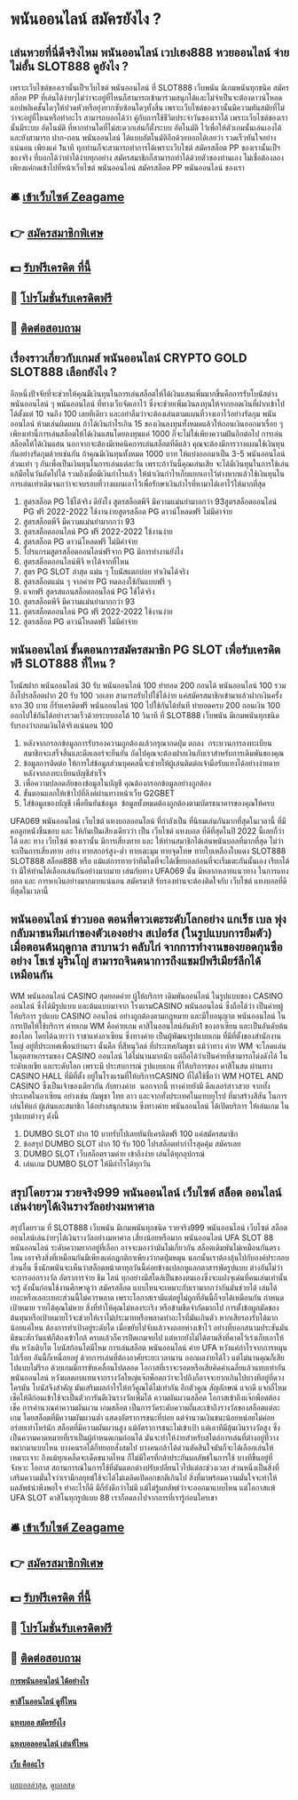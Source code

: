 # พนันออนไลน์ สมัครยังไง ?
## เล่นหวยที่นี่ดีจริงไหม พนันออนไลน์ เวปเฮง888 หวยออนไลน์ จ่ายไม่อั้น SLOT888 ดูยังไง ?
เพราะเว็บไซต์ของเรานั้นเป็ฯเว็บไซต์ พนันออนไลน์ ที่ SLOT888 เว็บพนัน มีเกมพนันทุกชนิด สมัครสล็อต PP ที่เล่นได้ง่ายๆไม่ว่าจะอยู่ที่ไหนก็สามารถเข้ามาร่วมสนุกได้และไม่จำเป็นจะต้องดาวน์โหลดแอปพลิเคชั้นใดๆให้ปวดหัวหรือยุ่งยากซับซ้อนใดๆทั้งสิ้น เพราะเว็บไซต์ของเรานั้นมีความทันสมัยที่ไม่ว่าจะอยู่ที่ไหนหรือทำอะไร สามารถบอกได้ว่า คู่กับการใช้ชีวิตประจำวันของเราได้ เพราะเว็บไซต์ของเรานั้นมีระบบ อัตโนมัติ ที่หากท่านใดที่ไม่สะดวกเล่นก็ตั้งระบบ อัตโนมัติ ไว้เพื่อให้ตัวเกมนั้นเล่นเองได้และยังสามารถ ฝาก-ถอน พนันออนไลน์ ได้แบบอัตโนมัติอีกด้วยบอกได้เลยว่า รวดเร็วทันใจอย่างแน่นอน เพียงแค่ 1นาที ทุกท่านก็จะสามารถทำการได้เพราะเว็บไซต์ สมัครสล็อต PP ของเรานั้นเป็ฯของจริง ที่บอกได้ว่าทำได้ง่ายทุกอย่าง สมัครสมาชิกก็สามารถทำได้ด้วยตัวของท่านเอง ไม่เชื่อต้องลองเพียงแค่กดเข้าไปที่หน้าเว็บไซต์ พนันออนไลน์ สมัครสล็อต PP พนันออนไลน์ ของเรา

## 🛎 [เข้าเว็บไซต์ Zeagame](https://bit.ly/3SdLNi2)
## 👉 [สมัครสมาชิกพิเศษ](https://bit.ly/3SdLNi2)
## 💵 [รับฟรีเครดิต ที่นี้](https://bit.ly/3dyRKHj)
## 👑 [โปรโมชั่นรับเครดิตฟรี](https://bit.ly/3dyRKHj)
## 📱 [ติดต่อสอบถาม](https://bit.ly/3dyRKHj)

## เรื่องราวเกี่ยวกับเกมส์ พนันออนไลน์ CRYPTO GOLD SLOT888 เลือกยังไง ?
อีกหนึ่งปัจจัยที่จะช่วยให้คุณมีเงินทุนในการเล่นสล็อตให้ได้เงินแสนเพิ่มมากขึ้นคือการรับโบนัสต่าง พนันออนไลน์ ๆ พนันออนไลน์ ที่ทางเว็บจัดเอาไว้ ซึ่งจะช่วยเพิ่มเงินลงทุนให้จากยอดเงินที่ฝากเข้าไปได้ตั้งแต่ 10 จนถึง 100 เลยทีเดียว และอย่าลืมว่าจะต้องเล่นตามแผนที่วางเอาไว้อย่างรัดกุม พนันออนไลน์ ห้ามเล่นผิดแผน ถ้าได้เงินกำไรเกิน 15 ของเงินลงทุนทั้งหมดแล้วให้ถอนเงินออกมาเรื่อย ๆ เพียงเท่านี้การเล่นสล็อตให้ได้เงินแสนโดยลงทุนแค่ 1000 ก็จะไม่ใช่เพียงความฝันอีกต่อไป
การเล่นสล็อตให้ได้เงินแสน นอกจากจะต้องมีเทคนิคการเล่นสล็อตที่ดีแล้ว คุณจะต้องมีการวางแผนใช้เงินทุนกันอย่างรัดกุมด้วยเช่นกัน ถ้าคุณมีเงินทุนทั้งหมด 1000 บาท ให้แบ่งออกมาเป็น 3-5 พนันออนไลน์ ส่วนเท่า ๆ กันเพื่อเป็นเงินทุนในการเล่นแต่ละวัน เพราะถ้าวันนี้คุณเล่นเสีย จะได้มีเงินทุนในการใช้เล่นแก้มือในวันถัดไปได้ รวมถึงเมื่อมีเงินกำไรแล้ว ให้นำเงินกำไรเก็บแยกเอาไว้ต่างหากแล้วใช้เงินทุนในการเล่นเท่าเดิมจนกว่าจะจบรอบที่วางแผนเอาไว้เพื่อรักษาเงินกำไรที่หามาได้เอาไว้ให้มากที่สุด
1. สูตรสล็อต PG ใช้ได้จริง ดียังไง สูตรสล็อตพีจี มีความแม่นยำมากกว่า 93สูตรสล็อตออนไลน์ PG ฟรี 2022-2022 ใช้งานง่ายสูตรสล็อต PG ดาวน์โหลดฟรี ไม่มีค่าจ่าย
2. สูตรสล็อตพีจี มีความแม่นยำมากกว่า 93
3. สูตรสล็อตออนไลน์ PG ฟรี 2022-2022 ใช้งานง่าย
4. สูตรสล็อต PG ดาวน์โหลดฟรี ไม่มีค่าจ่าย
5. โปรแกรมสูตรสล็อตออนไลน์ฟรีจาก PG มีการทำงานยังไง
6. สูตรสล็อตออนไลน์พีจี หาได้จากที่ไหน
7. สูตร PG SLOT ล่าสุด แม่น ๆ โบนัสแตกบ่อย ทำเงินได้จริง
8. สูตรสล็อตแม่น ๆ จากค่าย PG ทดลองใช้กันแบบฟรี ๆ
9. แจกฟรี สูตรสแกนสล็อตออนไลน์ PG ใช้ได้จริง
10. สูตรสล็อตพีจี มีความแม่นยำมากกว่า 93
11. สูตรสล็อตออนไลน์ PG ฟรี 2022-2022 ใช้งานง่าย
12. สูตรสล็อต PG ดาวน์โหลดฟรี ไม่มีค่าจ่าย

## พนันออนไลน์ ขั้นตอนการสมัครสมาชิก PG SLOT เพื่อรับเครดิตฟรี SLOT888 ที่ไหน ?
โบนัสฝาก พนันออนไลน์ 30 รับ พนันออนไลน์ 100 ทํายอด 200 ถอนได้ พนันออนไลน์ 100 รวมถึงโปรสล็อตฝาก 20 รับ 100 วอเลท สามารถรับไปใช้ได้ง่าย แค่สมัครสมาชิกเข้ามาแล้วฝากเงินครั้งแรก 30 บาท ก็รับเครดิตฟรี พนันออนไลน์ 100 ไปใช้กันได้ทันที ทํายอดครบ 200 ถอนเงิน 100 ออกไปใช้กันได้อย่างรวดเร็วด้วยระบบออโต้ 10 วินาที ที่ SLOT888 เว็บพนัน มีเกมพนันทุกชนิด รับรองว่าถอนเงินได้จริงแน่นอน 100
1. หลังจากกรอกข้อมูลการรับรองความถูกต้องแล้วกรุณากดปุ่ม ตกลง  กระบวนการลงทะเบียนสมาชิกจะเสร็จสิ้นและดีลเลอร์จะยืนยัน ถัดไปคุณจะต้องฝากเงินกับเราสำหรับการเดิมพันของคุณ
2. ข้อมูลการติดต่อ ให้การใส่ข้อมูลส่วนบุคคลนี้จะช่วยให้ผู้เล่นติดต่อเจ้ามือรับแทงได้อย่างง่ายดายหลังจากลงทะเบียนบัญชีสำเร็จ
3. เพื่อความปลอดภัยของข้อมูลในบัญชี คุณต้องกรอกข้อมูลอย่างถูกต้อง
4. ขั้นตอนแลกให้เข้าไปที่ลิงค์ผ่านทางหน้าเว็บ G2GBET
5. ใส่ข้อมูลของบัญชี เพื่อยืนยันข้อมูล  ข้อมูลทั้งหมดต้องถูกต้องตามบัตรธนาคารของคุณให้ครบ

UFA069 พนันออนไลน์ เว็บไซต์ แทงบอลออนไลน์ ที่กำลังเป็น ที่นิยมเล่นกันมากที่สุดในเวลานี้ ที่มีคอลูกหนังชื่นชอบ และ ให้กันเป็นเสียงเดียวว่า เป็น เว็บไซต์ แทงบอล ที่ดีที่สุดในปี 2022 นี้เลยก็ว่าได้ และ ทาง เว็บไซต์ ของเรานั้น มีการเสี่ยงทาย และ ให้ท่านสมาชิกได้เล่นพนันบอลที่มากที่สุด ไม่ว่าจะเป็นการเสี่ยงทาย อย่าง ทายสกอร์สูง-ต่ำ ทายเตะมุม ทายจุดโทษ ทายใบเหลืองใบแดง SLOT888 SLOT888 สล็อต888 หรือ แม้แต่การทายว่าทีมใดที่จะได้เขี่ยบอลก่อนที่จะเริ่มเตะกันนั้นเอง เรียกได้ว่า มีให้ท่านได้เลือกเล่นกันอย่างมากมาย เล่นกับทาง UFA069 นั้น มีหลากหลายแนวทาง ในการแทงบอล และ การหาเงินอย่างมากมายแน่นอน สมัครมาสิ รับรองท่านจะต้องติดใจกับ เว็บไซต์ แทงบอลที่ดีที่สุดในเวลานี้

## พนันออนไลน์ ข่าวบอล ตอนที่ดาวเตะระดับโลกอย่าง แกเร็ธ เบล พุ่งกลับมาชนทีมเก่าของตัวเองอย่าง สเปอร์ส (ในรูปแบบการยืมตัว) เมื่อตอนต้นฤดูกาล สาบานว่า คลับไก่ จากการทำงานของยอดกุนซืออย่าง โชเซ่ มูรินโญ่ สามารถจินตนาการถึงแชมป์พรีเมียร์ลีกได้เหมือนกัน
WM พนันออนไลน์ CASINO สุดยอดค่าย ผู้ให้บริการ เดิมพันออนไลน์ ในรูปแบบของ CASINO ออนไลน์ ซึ่งได้มีรูปแบบ และต้นแบบมาจาก โรงแรมCASINO พนันออนไลน์ ซึ่งถือได้ว่า เป็นค่ายผู้ให้บริการ รูปแบบ CASINO ออนไลน์ อย่างถูกต้องตามกฎหมาย และมีใบอนุญาต พนันออนไลน์ ในการเปิดให้ใช้บริการ ค่ายเกม WM คือค่ายเกม คาสิโนออนไลน์อันดับ1 ของอาเซียน และเป็นอันดับต้น ของโลก โดยได้ฉายาว่า ราชาแห่งอาเซียน ซึ่งทางค่าย เป็นผู้พัฒนารูปแบบเกม ที่มีที่ตั้งของสำนักงานใหญ่ อยู่ที่ประเทศเพื่อนบ้านเรา นั้นคือ ที่สีหนุวิลล์ ที่ประเทศกัมพูชา
แม้ว่าทาง ค่าย WM จะโลดแล่น ในอุตสาหกรรมของ CASINO ออนไลน์ ได้ไม่นานมากนัก แต่ถือได้ว่าเป็นค่ายที่สามารถโด่งดังได้ ในระดับเอเชีย และระดับโลก เพราะมี ประสบการณ์ รูปแบบเกม ที่ให้บริการของ คาสิโนสด ผ่านทาง CASINO HALL ที่มีที่ตั้ง อยู่ในโรงแรมที่ให้บริการCASINO ที่ได้ใช้ชื่อว่า WM HOTEL AND CASINO ซึ่งเป็นเจ้าของเดียวกัน กับทางค่าย  นอกจากนี้ ทางค่ายยังมี ดีลเลอร์สาวสวย จากทั้งประเทศในอาเซียน อย่างเช่น กัมพูชา ไทย ลาว และจากทั้งประเทศในแทบยุโรป ที่มาสร้างสีสัน ในการเล่นให้แก่ ผู้เล่นและสมาชิก ได้อย่างสนุกสนาน ซึ่งทางค่าย พนันออนไลน์ ได้เปิดบริการ ให้เล่นเกม ในรูปแบบต่างๆ ดังนี้
1. DUMBO SLOT ฝาก 10 บาทรับไปเลยทันทีเครดิตฟรี 100 แค่สมัครสมาชิก
2. ข้อสรุป DUMBO SLOT ฝาก 10 รับ 100 โปรสล็อตทำกำไรสุดคุ้ม สมัครเลย
3. DUMBO SLOT เว็บสล็อตรวมค่าย เข้าถึงง่าย เล่นได้ทุกอุปกรณ์
4. เล่นเกม DUMBO SLOT ให้มีกำไรได้ทุกวัน

## สรุปโดยรวม รวยจริง999 พนันออนไลน์ เว็บไซต์ สล็อต ออนไลน์เล่นง่ายๆได้เงินรางวัลอย่างมหาศาล
สรุปโดยรวม ที่ SLOT888 เว็บพนัน มีเกมพนันทุกชนิด รวยจริง999 พนันออนไลน์ เว็บไซต์ สล็อต ออนไลน์เล่นง่ายๆได้เงินรางวัลอย่างมหาศาล เสี่ยงน้อยหรือมาก พนันออนไลน์ UFA SLOT 88 พนันออนไลน์ ระดับความยากอยู่ที่เลือก อาจจะมองว่ามันไม่เกี่ยวกัน สล็อตเดิมพันไม่เหมือนกันตรงไหน เอาจริงสิ่งที่เหมือนกันมีเพียงแค่กฎกติกาเพียงว่ากดปุ่มหมุน นอกนั้นเราต้องลุ้นไปกับองค์ประกอบส่วนอื่น ซึ่งนักพนันจะเห็นว่าสล็อตหน้าตาทุกวันนี้ค่อยข้างแปลกหูแลกตาสารพัดรูปแบบ ต่างกันไม่ว่าจะการออกรางวัล อัตราการจ่าย ธีม ไลน์ ทุกอย่างมีสไตล์เป็นของตนเองซึ่งจะแฝงจุเด่นที่คนเล่นเท่านั้นจะรู้ ดังนั้นก่อนใช้งานศึกษาดูว่า สมัครสล็อต แบบไหนจะเหมาะกับเรามากกว่ากันมันช่วยได้ เล่นได้เยอะหรือเลอะเทอะส่วนนี้ไม่ควรพลาด เพราะโอกาสเรามีแต่อยู่ไม่ถูกที่อันนี้ก็จบได้เหมือนกัน
กำหนดเป้าหมาย รายได้คุณไม่หาย สิ่งที่ทำให้คุณไม่หลงระเริง หรือข้ามขีดจำกัดมากไป การตั้งข้อผูกมัดของต้นทุนหรือเป้าหมายไว้จะช่วยให้เราไม่ประมาทหรือพลาดทำอะไรที่มันเกินตัว หากเสียรองรับได้มากน้อยแค่ไหน ต้องการทำเป้าอยู่ระดับใด เมื่อขยับไปจับแล้วจงถอยห่างเข้าไว้ อย่างที่บอกสนามประชันมันมีชนะสักวันแพ้ก็ต้องเข้าใกล้ ครบแล้วก็ควรปิดเกมจบไป แต่หากยังไม่ได้ตามสิ่งที่คาดไว้เร่งเก็บเอาให้ทัน
หวังเติบโต โบนัสก้อนโตมีไหม การเล่นสล็อต พนันออนไลน์ ค่าย UFA หวังแค่กำไรจากการหมุนไปเรื่อย อันนี้ก็เหนื่อยอยู่ ด้วยการเล่นที่ต้องอาศัยระยะเวลานาน ออกผลง่ายได้ไว แต่ไม่นานคุณก็เสียไปแบบไม่รีรอ ด้วยเกมมีการขับเคลื่อนไปตลอด โอกาสที่เราจะรอดหรือเสียคิดค่าเฉลี่ยแล้วแทบเท่ากัน พนันออนไลน์ หวังผลตอบแทนจากรางวัลใหญ่แจ๊กพ็อตกว่าจะไปถึงก็อาจจะยากเกินไปบางทีอยู่ที่ดวงใครมัน โบนัสจึงสำคัญ มันเสริมผลกำไรให้ทวีคูณได้ไม่เท่ากัน อีกตัวคูณ สัญลักษณ์ แจกดี แจกถี่ไหมเช็คให้ดีก่อนเข้าใช้จะเป็นตัวการันตีเงินรางวัลเพิ่มได้
ความผันผวนสล็อต โอกาสเข้าถึงแจ๊กพ็อตต้องเช็ค การคำนวณค่าความผันผวน เกมสล็อต เป็นการวัดระดับความถี่และเข้าถึงรางวัลของสล็อตแต่ละเกม โดยสล็อตที่มีความผันผวนต่ำ แสดงอัตราการชนะที่บ่อย แต่จำนวนเงินชนะน้อยหน่อยไม่ค่อยอร่อยเท่าไหร่นัก สล็อตที่มีความผันผวนสูง แม้อัตราการชนะไม่เข้าเป้า แต่เอาทีมีลุ้นเงินรางวัลสูง ซึ่งเป็นความคาดหมายที่เราเป็นผู้กำหนดเกมก่อนได้ มันจะทำให้ง่ายสำหรับสไตล์การเล่นที่ต่างอยู่ที่วางหมากมาแบบไหน บางคนรอได้ก็ทยอยสั่งสมไป บางคนกล้าได้ด่วนตัดสินใจมันก็จะได้เลือกเล่นให้เหมาะเจาะ
ถึงแม้ทุกเคล็ดจะเด็ดขนาดไหน ก็ไม่มีใครที่กล้าประกันผลลัพธ์ในการใช้ บางทีขึ้นอยู่ที่จังหวะ โอกาส สถานการณ์ในการใช้ที่มันแตกต่างปรับเปลี่ยนไวไปแต่ละช่วงเวลา ส่วนหนึ่งเป็นสิ่งที่เสริมความมั่นใจว่าเรามีกลยุทธ์ใช้จะได้ไม่เตลิดเปิดอกชกตีเกินไป สิ่งที่มาพร้อมความมั่นใจจะทำให้ผลลัพธ์น่าพึงพอใจ ทำอะไรก็ดี มีก็ยังดีกว่าไม่มี แม้ไม่รู้ผลลัพธ์ว่าจะออกมาแบบไหน แต่โอกาสแพ้ UFA SLOT คาสิโนทุกรูปแบบ 88 เราก็ลดลงไปจากการที่เรารู้ก่อนใครเขา

## 🛎 [เข้าเว็บไซต์ Zeagame](https://bit.ly/3SdLNi2)
## 👉 [สมัครสมาชิกพิเศษ](https://bit.ly/3SdLNi2)
## 💵 [รับฟรีเครดิต ที่นี้](https://bit.ly/3dyRKHj)
## 👑 [โปรโมชั่นรับเครดิตฟรี](https://bit.ly/3dyRKHj)
## 📱 [ติดต่อสอบถาม](https://bit.ly/3dyRKHj)

#### [การพนันออนไลน์ ได้อย่างไร](https://atom.io/themes/การพนันออนไลน์%20ได้อย่างไร)
#### [คาสิโนออนไลน์ ดูที่ไหน](https://atom.io/themes/คาสิโนออนไลน์%20ดูที่ไหน)
#### [แทงบอล สมัครยังไง](https://atom.io/themes/แทงบอล%20สมัครยังไง)
#### [แทงบอลออนไลน์ เล่นที่ไหน](https://atom.io/themes/แทงบอลออนไลน์%20เล่นที่ไหน)
#### [เว็บ คืออะไร](https://atom.io/themes/เว็บ%20คืออะไร)

[ผลบอลล่าสุด](https://siamsport.tv "ผลบอลล่าสุด"), [ดูบอลสด](https://siamsport.tv/ดูบอลสด "ดูบอลสด")